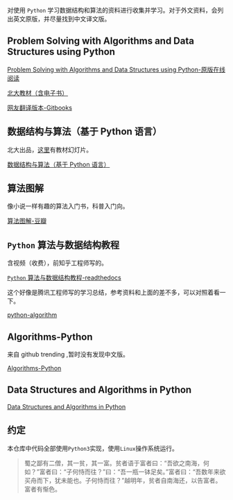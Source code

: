 对使用 `Python` 学习数据结构和算法的资料进行收集并学习。对于外文资料，会列出英文原版，并尽量找到中文译文版。

## Problem Solving with Algorithms and Data Structures using Python

[Problem Solving with Algorithms and Data Structures using Python-原版在线阅读](https://runestone.academy/runestone/static/pythonds/index.html)

[北大教材（含电子书）](http://gis4g.pku.edu.cn/course/pythonds/)

[网友翻译版本-Gitbooks](https://facert.gitbooks.io/python-data-structure-cn/)

## 数据结构与算法（基于 Python 语言）

北大出品，[这里](http://www.math.pku.edu.cn/teachers/qiuzy/ds_python/courseware/index.htm)有教材幻灯片。

[数据结构与算法（基于 Python 语言）](http://www.math.pku.edu.cn/teachers/qiuzy/ds_python/)

## 算法图解

像小说一样有趣的算法入门书，科普入门向。

[算法图解-豆瓣](https://book.douban.com/subject/26979890/)

## `Python` 算法与数据结构教程

含视频（收费），前知乎工程师写的。

[`Python` 算法与数据结构教程-readthedocs](https://python-data-structures-and-algorithms.readthedocs.io/zh/latest/)

这个好像是腾讯工程师写的学习总结，参考资料和上面的差不多，可以对照着看一下。

[python-algorithm](https://hujiaweibujidao.github.io/tags/algorithm/)

## Algorithms-Python

来自 github trending ,暂时没有发现中文版。

[Algorithms-Python](https://github.com/TheAlgorithms/Python)

## Data Structures and Algorithms in Python
[Data Structures and Algorithms in Python](https://doc.lagout.org/programmation/python/Data%20Structures%20and%20Algorithms%20in%20Python%20[Goodrich,%20Tamassia%20&%20Goldwasser%202013-03-18].pdf)

## 约定

本仓库中代码全部使用`Python3`实现，使用`Linux`操作系统运行。

>蜀之鄙有二僧，其一贫，其一富。贫者语于富者曰：“吾欲之南海，何如？”富者曰：“子何恃而往？”曰：“吾一瓶一钵足矣。”富者曰：“吾数年来欲买舟而下，犹未能也。子何恃而往？”越明年，贫者自南海还，以告富者。富者有惭色。